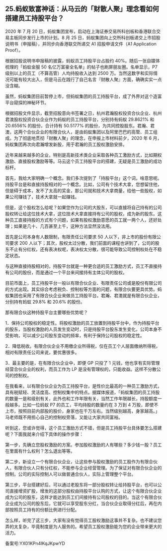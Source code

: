 ## 25.蚂蚁致富神话：从马云的「财散人聚」理念看如何搭建员工持股平台？
2020 年 7 月 20 日，蚂蚁集团宣布，启动在上海证券交易所科创板和香港联合交易主板同步发行上市的计划。8 月 25 日，蚂蚁集团向上交所科创板递交上市招股说明书（申报稿），并同步向香港联交所递交 A1 招股申请文件（A1 Application Proof）。


根据招股说明书申报稿的披露，蚂蚁员工持股平台占股约 40%。随后一张自媒体梳理的「蚂蚁金服 50 名亿万富豪全名单」的帖子也刷屏朋友圈。名单显示，P7 级别以上的员工（不算高管）人均持股收入达到 2500 万。当然这数字和实际情况可能有较大出入，但是马云在践行了自己名言『财散人聚』方面，确确实实一点没含糊。


虽然，蚂蚁集团目前暂停上市，但蚂蚁集团的员工持股平台，成了外界对这个造富平台窥探的神秘环节。


根据招股文件显示，截至招股意向书签署之日，杭州君瀚股权投资合伙企业、杭州君澳股权投资合伙企业作为蚂蚁的员工持股平台，分别持有蚂蚁 29.8621% 和 20.6556% 的股份，合计持有 50.5177% 的股份，为共同控股股东。君瀚、君澳，这两个合伙企业的有限合伙人，是由蚂蚁集团以及阿里巴巴的高管、员工组成。为了彻底地贯彻「财散人聚」的理念，在申报上市材料前夕，2020 年 6 月，蚂蚁集团再次向君瀚增发新股，用于君瀚的员工股权激励安排。


近年来越来越多的企业，特别是高新技术类企业采取各种员工激励方式，比如期权激励、直接股权激励等等。马云这个员工持股平台的搭建，无疑是员工激励的成功标杆。


首先，我给大家明确一个概念。我们多次提到了「持股平台」这个词，啥意思呢。持股平台是和直接持股相对的一个概念。比如，公司有个技术大拿，您想留住他，但是碍于成本，发不了太高的奖金，那公司就和技术大拿商量，给他一些股权，如果公司赚钱了，技术大拿就一起赚钱。


但是，这个股权怎么给呢？如果您作为公司的大股东，可以直接将自己持有的公司股权转让给这位技术大拿，这位技术大拿直接持有公司的股权，成为新的股东。这种员工直接持股的方式有个问题，如果有股权激励意愿的员工就一两个人，还好处理；如果是几十、几百甚至上千，这种方法显然没法用。


首先是公司本身有人数限制，有限责任公司要求 50 人以下，非上市的股份有限公司要求 200 人以下；其次，股权太过分散，我们前面的课程也讲到了，公司的股东不止有分红权，还有表决权呢，表决权太分散，很可能导致公司控制权处在不稳定状态。


与这种直接持股相对的，持股平台就是一种更合适的员工激励方式，员工不直接持有公司的股份，而是通过一个平台来间接持有主体公司的股权。


目前市面上，员工持股平台一般以有限合伙企业、有限责任公司或是股份有限公司的方式出现。其实综合考虑税负、控制权等方面的问题，有限合伙要更具优势。蚂蚁集团也采用了有限合伙企业来做员工持股平台。君瀚、君澳就是有限合伙企业，分别持有蚂蚁 29.8% 和 20.6% 的股份。


那有限合伙这种持股平台主要哪些优势呢？


1．保持公司股权的稳定性。将股权激励的员工放置到持股平台中，作为持股平台的股东，当股权激励的人员发生变动时，只是持股平台股东发生变化，公司本身不受影响，可以减少公司股东变动的频率，有利于保持公司股权的稳定性。


2．降低税收。有限合伙企业不用缴企业所得税，仅在员工个人层面缴纳所得税，相对有限责任公司来说，要优惠很多。


3．最主要的是，在有限合伙企业中，即便 GP 只投了 1 元钱，他也享有实际管理经营合伙企业的权利，而员工作为 LP 是没有管理权的，只能收益。这样不分散公司的控制权。


在我看来，以有限合伙企业为员工持股平台，是性价比最高的一种员工激励方式，具有税赋轻、灵活度高、控制权集中的特点。据媒体报道，「蚂蚁集团的员工持股的数量一是和级别有关，此外也和工作年限有关，当然工作年限越长，持股额度一般越多。比如一位蚂蚁 P7 的员工，平均持股的数量约在 3 万到 4 万股，即使不上市，按照目前内部股的股价，身家也在千万左右。当然级别越高，身家越高。」马老师既不用担心自己的控制权旁落，又能让大家共同富裕。


听到这，您或许觉得，这个员工激励方式不错，但是员工持股平台具体要怎么搭建呢？下面我就来介绍下具体的操作步骤：


第一步，先确立您股权激励的方案。参加股权激励的人有哪些？多少钱一股？员工在里面有什么权利？怎么退出等等。


第二步，新设立一个有限合伙企业，让这些参与股权激励的员工股作为有限合伙人，有限合伙人只有分红权，不能参与企业经营管理。为了保证对有限合伙企业的控制，公司的实际控制人可以做普通合伙人，实际上管理整个平台。


第三步，平台搭建好后，可以通过老股东将一部分股权转让给持股平台，也可以公司直接增资扩股，增发的这部分股权由持股平台认购的方式，让这个有限合伙企业成为公司的股东，这样才能达到员工们间接持有公司股权的目的。当这个有限合伙企业成为公司的股东后，它就可以享受股东分红，当合伙企业取得分红后，再在内部按照员工持有的份额比例进行分配。


怎么样，听完了这三步，大家有没有觉得员工股权激励这事并不复杂。也不建议您弄的太复杂，毕竟制度是为人服务的。希望员工股权激励能为您的企业带来更大的活力。


备案号:YX01KPn4lKqJKpwYD

